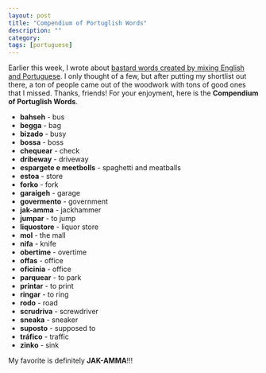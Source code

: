 ```yaml
---
layout: post
title: "Compendium of Portuglish Words"
description: ""
category: 
tags: [portuguese]
---
```


Earlier this week, I wrote about [bastard words created by mixing English and Portuguese][1]. I only thought of a few, but after putting my shortlist out there, a ton of people came out of the woodwork with tons of good ones that I missed. Thanks, friends! For your enjoyment, here is the **Compendium of Portuglish Words**.

* **bahseh** - bus
* **begga** - bag
* **bizado** - busy
* **bossa** - boss
* **chequear** - check
* **dribeway** - driveway
* **espargete e meetbolls** - spaghetti and meatballs
* **estoa** - store
* **forko** - fork
* **garaigeh** - garage
* **govermento** - government
* **jak-amma** - jackhammer
* **jumpar** - to jump
* **liquostore** - liquor store
* **mol** - the mall
* **nifa** - knife
* **obertime** - overtime  
* **offas** - office
* **oficinia** - office
* **parquear** - to park
* **printar** - to print
* **ringar** - to ring
* **rodo** - road
* **scrudriva** - screwdriver 
* **sneaka** - sneaker
* **suposto** - supposed to
* **tráfico** - traffic
* **zinko** - sink

My favorite is definitely **JAK-AMMA**!!!

[1]: http://mark.gg/2013/12/29/portuglish-words/